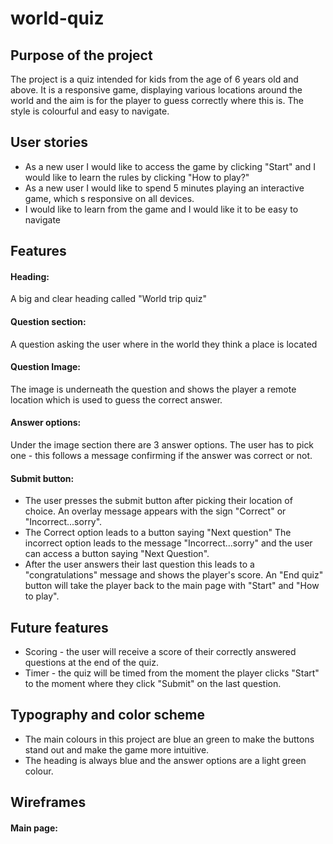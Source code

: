 # world-quiz
## Purpose of the project
The project is a quiz intended for kids from the age of 6 years old and above. It is a responsive game, displaying various locations around the world and the aim is for the player to guess correctly where this is. The style is colourful and easy to navigate.

## User stories
- As a new user I would like to access the game by clicking "Start" and I would like to learn the rules by clicking "How to play?"
- As a new user I would like to spend 5 minutes playing an interactive game, which s responsive on all devices.
- I would like to learn from the game and I would like it to be easy to navigate

## Features
#### Heading:
A big and clear heading called "World trip quiz"
#### Question section:
A question asking the user where in the world they think a place is located
#### Question Image:
The image is underneath the question and shows the player a remote location which is used to guess the correct answer.
#### Answer options:
Under the image section there are 3 answer options. The user has to pick one - this follows a message confirming if the answer was correct or not.
#### Submit button:
- The user presses the submit button after picking their location of choice. An overlay message appears with the sign "Correct" or "Incorrect...sorry".
- The Correct option leads to a button saying "Next question"
The incorrect option leads to the message "Incorrect...sorry" and the user can access a button saying "Next Question".
- After the user answers their last question this leads to a "congratulations" message and shows the player's score.
An "End quiz" button will take the player back to the main page with "Start" and "How to play".

## Future features
- Scoring - the user will receive a score of their correctly answered questions at the end of the quiz.
- Timer - the quiz will be timed from the moment the player clicks "Start" to the moment where they click "Submit" on the last question.

## Typography and color scheme
- The main colours in this project are blue an green to make the buttons stand out and make the game more intuitive. 
- The heading is always blue and the answer options are a light green colour.

## Wireframes
#### Main page:



